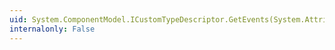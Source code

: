 ```yaml
---
uid: System.ComponentModel.ICustomTypeDescriptor.GetEvents(System.Attribute[])
internalonly: False
---
```

